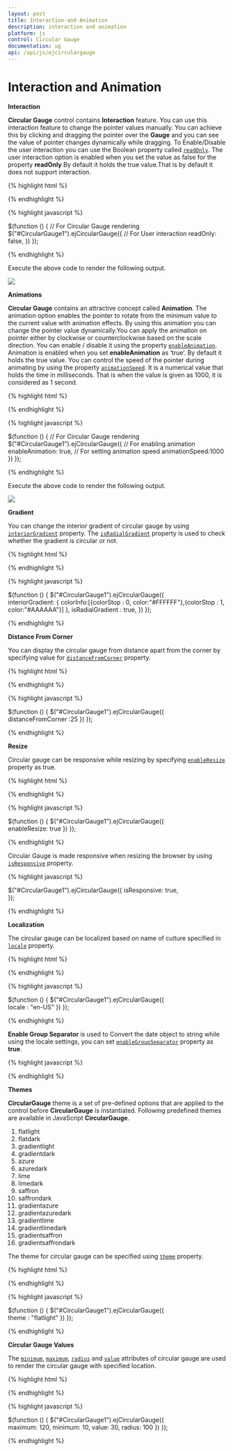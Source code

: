 ```yaml
---
layout: post
title: Interaction-and-Animation
description: interaction and animation
platform: js
control: Circular Gauge
documentation: ug
api: /api/js/ejcirculargauge
---
```


# Interaction and Animation

**Interaction**

**Circular Gauge** control contains **Interaction** feature. You can use this interaction feature to change the pointer values manually. You can achieve this by clicking and dragging the pointer over the **Gauge** and you can see the value of pointer changes dynamically while dragging. To Enable/Disable the user interaction you can use the Boolean property called [`readOnly`](../api/ejcirculargauge#members:readonly). The user interaction option is enabled when you set the value as false for the property **readOnly**.By default it holds the true value.That is by default it does not support interaction. 

{% highlight html %}


  <div id="CircularGauge1">  </div>  


{% endhighlight %}

{% highlight javascript %}

$(function () {
        // For Circular Gauge rendering
        $("#CircularGauge1").ejCircularGauge({
            // For User interaction
            readOnly: false,
        })
    });
   
{% endhighlight %}

Execute the above code to render the following output.

![](/js/CircularGauge/Interaction-and-Animation_images/Interaction-and-Animation_img1.png)

**Animations**

**Circular Gauge** contains an attractive concept called **Animation**. The animation option enables the pointer to rotate from the minimum value to the current value with animation effects. By using this animation you can change the pointer value dynamically.You can apply the animation on  pointer either by clockwise or counterclockwise based on the scale direction. You can enable / disable it using the property [`enableAnimation`](../api/ejcirculargauge#members:enableanimation). Animation is enabled when you set **enableAnimation** as ‘true’. By default it holds the true value. You can control the speed of the pointer during animating by using the property [`animationSpeed`](../api/ejcirculargauge#members:animationspeed). It is a numerical value that holds the time in milliseconds. That is when the value is given as 1000, it is considered as 1 second.

{% highlight html %}

<div id="CircularGauge1"></div>

{% endhighlight %}


{% highlight javascript %}

$(function () {
        // For Circular Gauge rendering
        $("#CircularGauge1").ejCircularGauge({
            // For enabling animation
        enableAnimation: true,
            // For setting animation speed
        animationSpeed:1000
        })
    });

{% endhighlight %}


Execute the above code to render the following output.

![](/js/CircularGauge/Interaction-and-Animation_images/Interaction-and-Animation_img2.png)

**Gradient**

You can change the interior gradient of circular gauge by using [`interiorGradient`](../api/ejcirculargauge#members:interiorgradient) property. The [`isRadialGradient`](../api/ejcirculargauge#members:isradialgradient) property is used to check whether the gradient is circular or not.  

{% highlight html %}

<div id="CircularGauge1"></div>

{% endhighlight %}


{% highlight javascript %}

$(function () {
        $("#CircularGauge1").ejCircularGauge({          
        interiorGradient: { colorInfo:[{colorStop : 0, color:"#FFFFFF"},{colorStop : 1, color:"#AAAAAA"}] },
        isRadialGradient : true,
        })
    });

{% endhighlight %}

**Distance From Corner**

You can display the circular gauge from distance apart from the corner by specifying value for [`distanceFromCorner`](../api/ejcirculargauge#members:distancefromcorner) property. 

{% highlight html %}

<div id="CircularGauge1"></div>

{% endhighlight %}

{% highlight javascript %}

$(function () {
        $("#CircularGauge1").ejCircularGauge({          
        distanceFromCorner :25
        })
    });

{% endhighlight %}

**Resize**

Circular gauge can be responsive while resizing by specifying [`enableResize`](../api/ejcirculargauge#members:enableresize) property as true. 

{% highlight html %}

<div id="CircularGauge1"></div>

{% endhighlight %}


{% highlight javascript %}

$(function () {
        $("#CircularGauge1").ejCircularGauge({          
            enableResize: true
        })
    });

{% endhighlight %}

Circular Gauge is made responsive when resizing the browser by using [`isResponsive`](../api/ejcirculargauge#members:isresponsive) property.

{% highlight javascript %}

$("#CircularGauge1").ejCircularGauge({
                    isResponsive: true,                                     
                });

{% endhighlight %}

**Localization**

The circular gauge can be localized based on name of culture specified in [`locale`](../api/ejcirculargauge#members:locale) property.

{% highlight html %}

<div id="CircularGauge1"></div>

{% endhighlight %}


{% highlight javascript %}

$(function () {
        $("#CircularGauge1").ejCircularGauge({          
           locale : "en-US"
        })
    });

{% endhighlight %}

**Enable Group Separator** is used to Convert the date object to string while using the locale settings, you can set [`enableGroupSeparator`](../api/ejcirculargauge#members:enablegroupseparator) property as **true**.

{% highlight javascript %}

<div id="CircularGauge1"></div> 
 
<script>
        $("#CircularGauge1").ejCircularGauge({ 
            locale : "en-US" ,
            enableGroupSeparator: true
            }); 
</script>

{% endhighlight %}

**Themes**

**CircularGauge** theme is a set of pre-defined options that are applied to the control before **CircularGauge** is instantiated. Following predefined themes are available in JavaScript **CircularGauge**.

1. flatlight
2. flatdark
3. gradientlight 
4. gradientdark 
5. azure                      
6. azuredark               
7. lime 
8. limedark
9. saffron
10. saffrondark
11. gradientazure
12. gradientazuredark
13. gradientlime
14. gradientlimedark
15. gradientsaffron
16. gradientsaffrondark

The theme for circular gauge can be specified using [`theme`](../api/ejcirculargauge#members:theme) property.

{% highlight html %}

<div id="CircularGauge1"></div>

{% endhighlight %}

{% highlight javascript %}

$(function () {
        $("#CircularGauge1").ejCircularGauge({          
            theme : "flatlight"
        })
    });

{% endhighlight %}

**Circular Gauge Values**

The [`minimum`](../api/ejcirculargauge#members:minimum), [`maximum`](../api/ejcirculargauge#members:maximum), [`radius`](../api/ejcirculargauge#members:radius) and [`value`](../api/ejcirculargauge#members:value) attributes of circular gauge are used to render the circular gauge with specified location. 

{% highlight html %}

<div id="CircularGauge1"></div>

{% endhighlight %}

{% highlight javascript %}

$(function () {
        $("#CircularGauge1").ejCircularGauge({            
            maximum: 120,
            minimum: 10,
            value: 30,
            radius: 100
        })
    });

{% endhighlight %}
